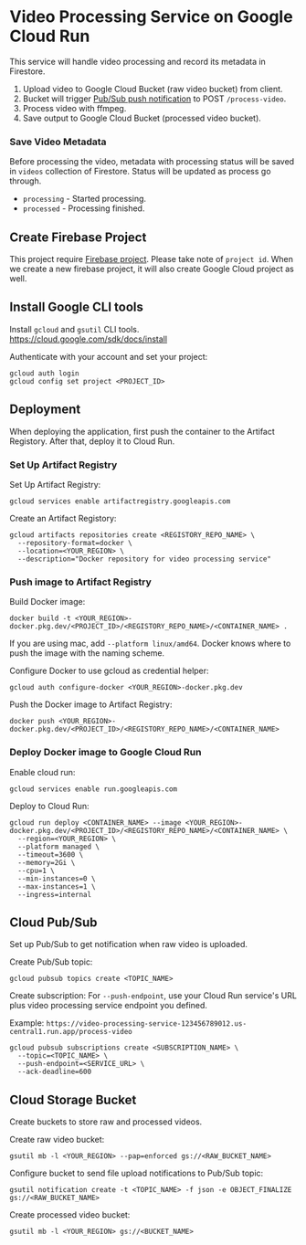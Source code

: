# Video Processing Service on Google Cloud Run

This service will handle video processing and record its metadata in Firestore. 

1. Upload video to Google Cloud Bucket (raw video bucket) from client.
2. Bucket will trigger [Pub/Sub push notification](https://cloud.google.com/pubsub/docs/push) to POST `/process-video`.
3. Process video with ffmpeg.
4. Save output to Google Cloud Bucket (processed video bucket).

### Save Video Metadata

Before processing the video, metadata with processing status will be saved in `videos` collection of Firestore. Status will be updated as process go through.
- `processing` - Started processing.
- `processed` - Processing finished.

## Create Firebase Project

This project require [Firebase project](https://console.firebase.google.com/). Please take note of `project id`. When we create a new firebase project, it will also create Google Cloud project as well.

## Install Google CLI tools
Install `gcloud` and `gsutil` CLI tools.
https://cloud.google.com/sdk/docs/install

Authenticate with your account and set your project:

```
gcloud auth login
gcloud config set project <PROJECT_ID>
```

## Deployment

When deploying the application, first push the container to the Artifact Registory. After that, deploy it to Cloud Run.

### Set Up Artifact Registry
Set Up Artifact Registry:
```
gcloud services enable artifactregistry.googleapis.com
```
Create an Artifact Registory:
```
gcloud artifacts repositories create <REGISTORY_REPO_NAME> \
  --repository-format=docker \
  --location=<YOUR_REGION> \
  --description="Docker repository for video processing service"
```

### Push image to Artifact Registry
Build Docker image:
```
docker build -t <YOUR_REGION>-docker.pkg.dev/<PROJECT_ID>/<REGISTORY_REPO_NAME>/<CONTAINER_NAME> .
```
If you are using mac, add `--platform linux/amd64`. Docker knows where to push the image with the naming scheme.


Configure Docker to use gcloud as credential helper:
```
gcloud auth configure-docker <YOUR_REGION>-docker.pkg.dev
```

Push the Docker image to Artifact Registry:
```
docker push <YOUR_REGION>-docker.pkg.dev/<PROJECT_ID>/<REGISTORY_REPO_NAME>/<CONTAINER_NAME>
```

### Deploy Docker image to Google Cloud Run
Enable cloud run:
```
gcloud services enable run.googleapis.com
```

Deploy to Cloud Run:
```
gcloud run deploy <CONTAINER_NAME> --image <YOUR_REGION>-docker.pkg.dev/<PROJECT_ID>/<REGISTORY_REPO_NAME>/<CONTAINER_NAME> \
  --region=<YOUR_REGION> \
  --platform managed \
  --timeout=3600 \
  --memory=2Gi \
  --cpu=1 \
  --min-instances=0 \
  --max-instances=1 \
  --ingress=internal
```

## Cloud Pub/Sub 
Set up Pub/Sub to get notification when raw video is uploaded.

Create Pub/Sub topic:
```
gcloud pubsub topics create <TOPIC_NAME>
```

Create subscription:
For `--push-endpoint`, use your Cloud Run service's URL plus video processing service endpoint you defined. 

Example: 
`https://video-processing-service-123456789012.us-central1.run.app/process-video`
```
gcloud pubsub subscriptions create <SUBSCRIPTION_NAME> \
  --topic=<TOPIC_NAME> \
  --push-endpoint=<SERVICE_URL> \
  --ack-deadline=600
```

## Cloud Storage Bucket

Create buckets to store raw and processed videos.

Create raw video bucket:
```
gsutil mb -l <YOUR_REGION> --pap=enforced gs://<RAW_BUCKET_NAME>
```

Configure bucket to send file upload notifications to Pub/Sub topic:
```
gsutil notification create -t <TOPIC_NAME> -f json -e OBJECT_FINALIZE gs://<RAW_BUCKET_NAME>
```

Create processed video bucket:
```
gsutil mb -l <YOUR_REGION> gs://<BUCKET_NAME>
```